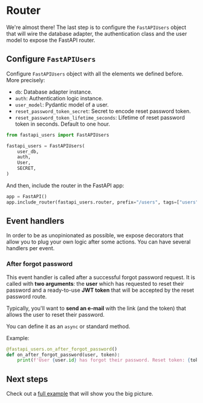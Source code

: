 # Router

We're almost there! The last step is to configure the `FastAPIUsers` object that will wire the database adapter, the authentication class and the user model to expose the FastAPI router.

## Configure `FastAPIUsers`

Configure `FastAPIUsers` object with all the elements we defined before. More precisely:

* `db`: Database adapter instance.
* `auth`: Authentication logic instance.
* `user_model`: Pydantic model of a user.
* `reset_password_token_secret`: Secret to encode reset password token.
* `reset_password_token_lifetime_seconds`: Lifetime of reset password token in seconds. Default to one hour.

```py
from fastapi_users import FastAPIUsers

fastapi_users = FastAPIUsers(
    user_db,
    auth,
    User,
    SECRET,
)
```

And then, include the router in the FastAPI app:

```py
app = FastAPI()
app.include_router(fastapi_users.router, prefix="/users", tags=["users"])
```

## Event handlers

In order to be as unopinionated as possible, we expose decorators that allow you to plug your own logic after some actions. You can have several handlers per event.

### After forgot password

This event handler is called after a successful forgot password request. It is called with **two arguments**: the **user** which has requested to reset their password and a ready-to-use **JWT token** that will be accepted by the reset password route.

Typically, you'll want to **send an e-mail** with the link (and the token) that allows the user to reset their password.

You can define it as an `async` or standard method.

Example:

```py
@fastapi_users.on_after_forgot_password()
def on_after_forgot_password(user, token):
    print(f'User {user.id} has forgot their password. Reset token: {token}')
```

## Next steps

Check out a [full example](full_example.md) that will show you the big picture.
